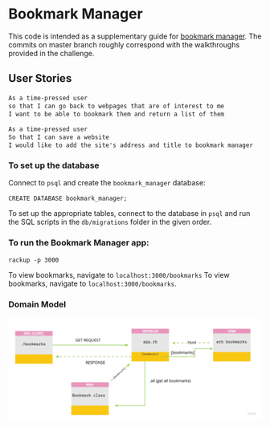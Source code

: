 # Bookmark Manager

This code is intended as a supplementary guide for [bookmark manager](https://github.com/makersacademy/course/tree/master/bookmark_manager). The commits on master branch roughly correspond with the walkthroughs provided in the challenge.

## User Stories

```
As a time-pressed user 
so that I can go back to webpages that are of interest to me 
I want to be able to bookmark them and return a list of them 
```
```
As a time-pressed user
So that I can save a website
I would like to add the site's address and title to bookmark manager
```

### To set up the database

Connect to `psql` and create the `bookmark_manager` database:

```
CREATE DATABASE bookmark_manager;
```

To set up the appropriate tables, connect to the database in `psql` and run the SQL scripts in the `db/migrations` folder in the given order.

### To run the Bookmark Manager app:

```
rackup -p 3000
```

To view bookmarks, navigate to `localhost:3000/bookmarks`
To view bookmarks, navigate to `localhost:3000/bookmarks`.

### Domain Model

![Bookmark Manager domain model](UML_Diagram.jpg)
